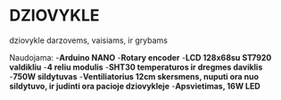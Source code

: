 # DZIOVYKLE
dziovykle darzovems, vaisiams, ir grybams

Naudojama:
-**Arduino NANO**
-**Rotary encoder**
-**LCD 128x68su ST7920 valdikliu**
-**4 reliu modulis**
-**SHT30 temperaturos ir dregmes daviklis**
-**750W sildytuvas**
-**Ventiliatorius 12cm skersmens, nuputi ora nuo sildytuvo, ir judinti ora pacioje dziovykleje**
-**Apsvietimas, 16W LED**

